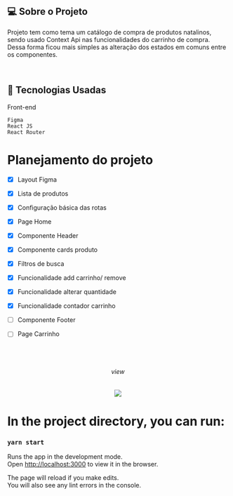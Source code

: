 
## 💻  Sobre o Projeto
Projeto tem como tema um catálogo de compra de produtos natalinos, sendo usado Context Api nas funcionalidades do carrinho de compra. Dessa forma ficou mais simples as alteração dos estados em comuns entre os componentes.

  
<br>

## :rocket: Tecnologias Usadas
Front-end 
```
Figma
React JS 
React Router 
```


# Planejamento do projeto

- [x] Layout Figma 
- [x] Lista de produtos 
- [x] Configuração básica das rotas 
- [x] Page Home
- [x] Componente Header
- [x] Componente cards produto
- [x] Filtros de busca
- [x] Funcionalidade add carrinho/ remove
- [x] Funcionalidade alterar quantidade
- [x] Funcionalidade contador carrinho
- [ ] Componente Footer
- [ ] Page Carrinho




<br>
<br>
 
  <h6 align="center">   view</h6>


<p align="center">
  <img max-width="auto" height="auto"  src="https://user-images.githubusercontent.com/46323667/138488843-f02e681d-b69a-43a7-8731-f2937431bed2.png">
</p>






# In the project directory, you can run:

### `yarn start`

Runs the app in the development mode.\
Open [http://localhost:3000](http://localhost:3000) to view it in the browser.

The page will reload if you make edits.\
You will also see any lint errors in the console.


